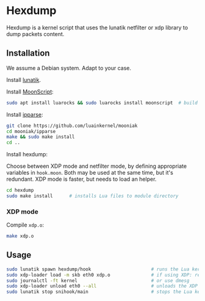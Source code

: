 # Hexdump

Hexdump is a kernel script that uses the lunatik netfilter or xdp library to dump packets content.

## Installation

We assume a Debian system. Adapt to your case.

Install [lunatik](https://github.com/luainkernel/lunatik).

Install [MoonScript](https://moonscript.org):

```sh
sudo apt install luarocks && sudo luarocks install moonscript  # build dependency
```

Install [ipparse](https://github.com/luainkernel/mooniak/tree/master/ipparse):

```sh
git clone https://github.com/luainkernel/mooniak
cd mooniak/ipparse
make && sudo make install
cd ..
```

Install hexdump:

Choose between XDP mode and netfilter mode, by defining appropriate variables
in `hook.moon`. Both may be used at the same time, but it's redundant.
XDP mode is faster, but needs to load an helper.

```sh
cd hexdump
sudo make install      # installs Lua files to module directory
```


### XDP mode

Compile `xdp.o`:

```sh
make xdp.o
```

## Usage

```sh
sudo lunatik spawn hexdump/hook                      # runs the Lua kernel script
sudo xdp-loader load -m skb eth0 xdp.o               # if using XDP: replace eth0 by your interface.
sudo journalctl -ft kernel                           # or use dmesg
sudo xdp-loader unload eth0 --all                    # unloads the XDP helper
sudo lunatik stop snihook/main                       # stops the Lua kernel script
```

